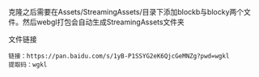 克隆之后需要在Assets/StreamingAssets/目录下添加blockb与blocky两个文件。然后webgl打包会自动生成StreamingAssets文件夹

文件链接
```
链接：https://pan.baidu.com/s/1yB-P1SSYG2eK6QjcGeMNZg?pwd=wgkl 
提取码：wgkl
```
